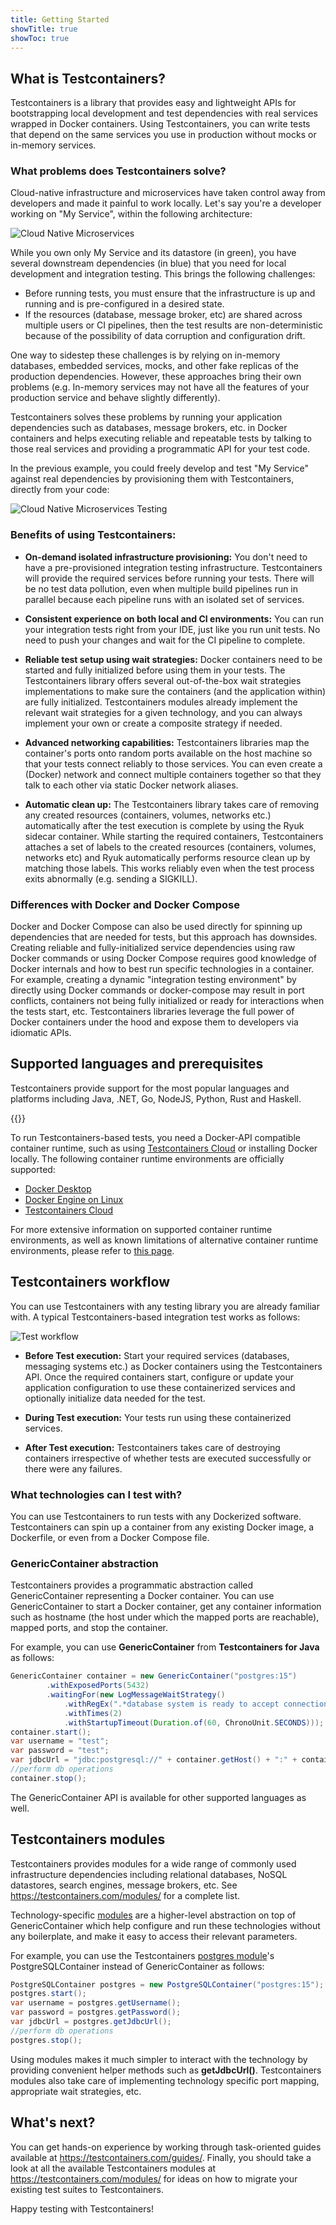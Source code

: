 ```yaml
---
title: Getting Started
showTitle: true
showToc: true
---
```

## What is Testcontainers?
Testcontainers is a library that provides easy and lightweight APIs for bootstrapping local development and test dependencies with real services wrapped in Docker containers. 
Using Testcontainers, you can write tests that depend on the same services you use in production without mocks or in-memory services.

### What problems does Testcontainers solve?
Cloud-native infrastructure and microservices have taken control away from developers and 
made it painful to work locally. Let's say you're a developer working on "My Service", 
within the following architecture:

![Cloud Native Microservices](./images/cn-arch.png)

While you own only My Service and its datastore (in green), you have several downstream dependencies 
(in blue) that you need for local development and integration testing. 
This brings the following challenges:

* Before running tests, you must ensure that the infrastructure is up and running and is pre-configured in a desired state.
* If the resources (database, message broker, etc) are shared across multiple users or CI pipelines, 
  then the test results are non-deterministic because of the possibility of data corruption and configuration drift.

One way to sidestep these challenges is by relying on in-memory databases, embedded services, mocks, 
and other fake replicas of the production dependencies. However, these approaches bring their 
own problems (e.g. In-memory services may not have all the features of your production service 
and behave slightly differently).

Testcontainers solves these problems by running your application dependencies such as databases, 
message brokers, etc. in Docker containers and helps executing reliable and repeatable tests by 
talking to those real services and providing a programmatic API for your test code.

In the previous example, you could freely develop and test "My Service" against real dependencies by provisioning them with Testcontainers, 
directly from your code:

![Cloud Native Microservices Testing](./images/cn-arch-tc.png)

### Benefits of using Testcontainers:

* **On-demand isolated infrastructure provisioning:**
You don't need to have a pre-provisioned integration testing infrastructure. 
Testcontainers will provide the required services before running your tests. 
There will be no test data pollution, even when multiple build pipelines run in parallel 
because each pipeline runs with an isolated set of services.

* **Consistent experience on both local and CI environments:**
You can run your integration tests right from your IDE, just like you run unit tests. 
No need to push your changes and wait for the CI pipeline to complete.

* **Reliable test setup using wait strategies:**
Docker containers need to be started and fully initialized before using them in your tests. 
The Testcontainers library offers several out-of-the-box wait strategies implementations to make sure 
the containers (and the application within) are fully initialized. 
Testcontainers modules already implement the relevant wait strategies for a given technology, 
and you can always implement your own or create a composite strategy if needed.

* **Advanced networking capabilities:**
Testcontainers libraries map the container's ports onto random ports available on the host machine 
so that your tests connect reliably to those services. You can even create a (Docker) network and 
connect multiple containers together so that they talk to each other via static Docker network aliases.

* **Automatic clean up:**
The Testcontainers library takes care of removing any created resources (containers, volumes, networks etc.) 
automatically after the test execution is complete by using the Ryuk sidecar container. 
While starting the required containers, Testcontainers attaches a set of labels to the 
created resources (containers, volumes, networks etc) and Ryuk automatically performs 
resource clean up by matching those labels. 
This works reliably even when the test process exits abnormally (e.g. sending a SIGKILL).

### Differences with Docker and Docker Compose
Docker and Docker Compose can also be used directly for spinning up dependencies that are needed for tests, 
but this approach has downsides. Creating reliable and fully-initialized service dependencies using 
raw Docker commands or using Docker Compose requires good knowledge of Docker internals and how to best 
run specific technologies in a container. For example, creating a dynamic "integration testing environment" 
by directly using Docker commands or docker-compose may result in port conflicts, containers not 
being fully initialized or ready for interactions when the tests start, etc. 
Testcontainers libraries leverage the full power of Docker containers under the hood and 
expose them to developers via idiomatic APIs.

## Supported languages and prerequisites
Testcontainers provide support for the most popular languages and platforms 
including Java, .NET, Go, NodeJS, Python, Rust and Haskell.

{{<languages>}}

To run Testcontainers-based tests, you need a Docker-API compatible container runtime, such as using [Testcontainers Cloud](https://www.testcontainers.cloud/) or 
installing Docker locally. The following container runtime environments are officially supported:

* [Docker Desktop](https://www.docker.com/products/docker-desktop/)
* [Docker Engine on Linux](https://docs.docker.com/engine/install/)
* [Testcontainers Cloud](https://www.testcontainers.cloud/)

For more extensive information on supported container runtime environments, as well as known limitations of 
alternative container runtime environments, please refer to [this page](https://java.testcontainers.org/supported_docker_environment/).

## Testcontainers workflow
You can use Testcontainers with any testing library you are already familiar with. 
A typical Testcontainers-based integration test works as follows:

![Test workflow](./images/test-workflow.png)

* **Before Test execution:**
Start your required services (databases, messaging systems etc.) as Docker containers using the Testcontainers API.
Once the required containers start, configure or update your application configuration to use these containerized services 
and optionally initialize data needed for the test.

* **During Test execution:** Your tests run using these containerized services.

* **After Test execution:**
Testcontainers takes care of destroying containers irrespective of whether tests are executed successfully or there were any failures.

### What technologies can I test with?
You can use Testcontainers to run tests with any Dockerized software. Testcontainers can spin up a container 
from any existing Docker image, a Dockerfile, or even from a Docker Compose file. 

### GenericContainer abstraction
Testcontainers provides a programmatic abstraction called GenericContainer representing a Docker container. 
You can use GenericContainer to start a Docker container, get any container information such as hostname 
(the host under which the mapped ports are reachable), mapped ports, and stop the container.

For example, you can use **GenericContainer** from **Testcontainers for Java** as follows:

```java
GenericContainer container = new GenericContainer("postgres:15")
        .withExposedPorts(5432)
        .waitingFor(new LogMessageWaitStrategy()
            .withRegEx(".*database system is ready to accept connections.*\\s")
            .withTimes(2)
            .withStartupTimeout(Duration.of(60, ChronoUnit.SECONDS)));
container.start();
var username = "test";
var password = "test";
var jdbcUrl = "jdbc:postgresql://" + container.getHost() + ":" + container.getMappedPort(5432) + "/test";
//perform db operations
container.stop();
```

The GenericContainer API is available for other supported languages as well.

## Testcontainers modules
Testcontainers provides modules for a wide range of commonly used infrastructure dependencies including relational databases, 
NoSQL datastores, search engines, message brokers, etc. See https://testcontainers.com/modules/ for a complete list.

Technology-specific [modules](https://testcontainers.com/modules/) are a higher-level abstraction on top of GenericContainer 
which help configure and run these technologies without any boilerplate, and make it easy to access their relevant parameters.

For example, you can use the Testcontainers [postgres module](https://testcontainers.com/modules/postgresql/)'s 
PostgreSQLContainer instead of GenericContainer as follows:

```java
PostgreSQLContainer postgres = new PostgreSQLContainer("postgres:15");
postgres.start();
var username = postgres.getUsername();
var password = postgres.getPassword();
var jdbcUrl = postgres.getJdbcUrl();
//perform db operations
postgres.stop();
```

Using modules makes it much simpler to interact with the technology by providing convenient helper methods such as **getJdbcUrl()**. 
Testcontainers modules also take care of implementing technology specific port mapping, appropriate wait strategies, etc.

## What's next?
You can get hands-on experience by working through task-oriented guides available at https://testcontainers.com/guides/. 
Finally, you should take a look at all the available Testcontainers modules at https://testcontainers.com/modules/ for ideas 
on how to migrate your existing test suites to Testcontainers.

Happy testing with Testcontainers!
